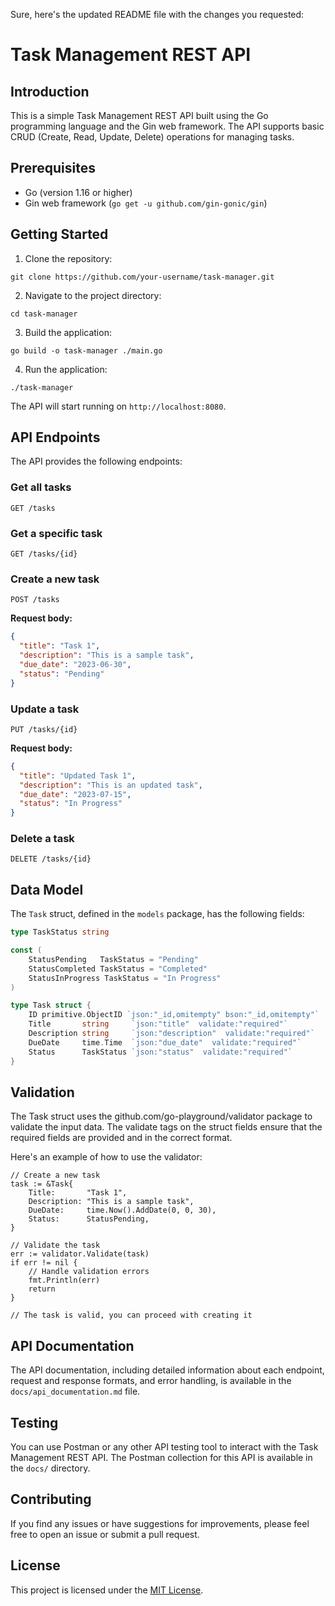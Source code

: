 Sure, here's the updated README file with the changes you requested:

# Task Management REST API

## Introduction
This is a simple Task Management REST API built using the Go programming language and the Gin web framework. The API supports basic CRUD (Create, Read, Update, Delete) operations for managing tasks.

## Prerequisites
- Go (version 1.16 or higher)
- Gin web framework (`go get -u github.com/gin-gonic/gin`)

## Getting Started

1. Clone the repository:
```
git clone https://github.com/your-username/task-manager.git
```

2. Navigate to the project directory:
```
cd task-manager
```

3. Build the application:
```
go build -o task-manager ./main.go
```

4. Run the application:
```
./task-manager
```

The API will start running on `http://localhost:8080`.

## API Endpoints

The API provides the following endpoints:

### Get all tasks
```
GET /tasks
```

### Get a specific task
```
GET /tasks/{id}
```

### Create a new task
```
POST /tasks
```
**Request body:**
```json
{
  "title": "Task 1",
  "description": "This is a sample task",
  "due_date": "2023-06-30",
  "status": "Pending"
}
```

### Update a task
```
PUT /tasks/{id}
```
**Request body:**
```json
{
  "title": "Updated Task 1",
  "description": "This is an updated task",
  "due_date": "2023-07-15",
  "status": "In Progress"
}
```

### Delete a task
```
DELETE /tasks/{id}
```

## Data Model
The `Task` struct, defined in the `models` package, has the following fields:

```go
type TaskStatus string

const (
	StatusPending   TaskStatus = "Pending"
	StatusCompleted TaskStatus = "Completed"
	StatusInProgress TaskStatus = "In Progress"
)

type Task struct {
	ID primitive.ObjectID `json:"_id,omitempty" bson:"_id,omitempty"`
	Title       string     `json:"title"  validate:"required"`
	Description string     `json:"description"  validate:"required"`
	DueDate     time.Time  `json:"due_date"  validate:"required"`
	Status      TaskStatus `json:"status"  validate:"required"`
}
```

## Validation
The Task struct uses the github.com/go-playground/validator package to validate the input data. The validate tags on the struct fields ensure that the required fields are provided and in the correct format.

Here's an example of how to use the validator:

```
// Create a new task
task := &Task{
	Title:       "Task 1",
	Description: "This is a sample task",
	DueDate:     time.Now().AddDate(0, 0, 30),
	Status:      StatusPending,
}

// Validate the task
err := validator.Validate(task)
if err != nil {
	// Handle validation errors
	fmt.Println(err)
	return
}

// The task is valid, you can proceed with creating it

```

## API Documentation
The API documentation, including detailed information about each endpoint, request and response formats, and error handling, is available in the `docs/api_documentation.md` file.

## Testing
You can use Postman or any other API testing tool to interact with the Task Management REST API. The Postman collection for this API is available in the `docs/` directory.

## Contributing
If you find any issues or have suggestions for improvements, please feel free to open an issue or submit a pull request.

## License
This project is licensed under the [MIT License](LICENSE).
